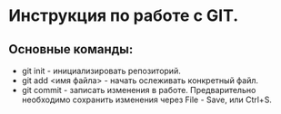 # Инструкция по работе с GIT.

## Основные команды:
* git init - инициализировать репозиторий.
* git add <имя файла> - начать ослеживать конкретный файл.
* git commit - записать изменения в работе. Предварительно необходимо сохранить изменения через File - Save, или Ctrl+S.